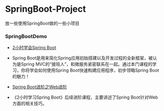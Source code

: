# SpringBoot-Project
放一些使用SpringBoot做的一些小项目

### SpringBootDemo
* [2小时学会Spring Boot](http://www.imooc.com/learn/767)
* Spring Boot是用来简化Spring应用初始搭建以及开发过程的全新框架，被认为是Spring MVC的“接班人”，和微服务紧密联系在一起。通过本门课程的学习，你将学会如何使用Spring Boot快速构建应用程序，初步领略Spring Boot的魅力！

* [Spring Boot进阶之Web进阶](http://www.imooc.com/learn/810)
* 《2小时学习Spring Boot》后续进阶课程，主要讲述了Spring Boot针对Web方面的相关技巧。
